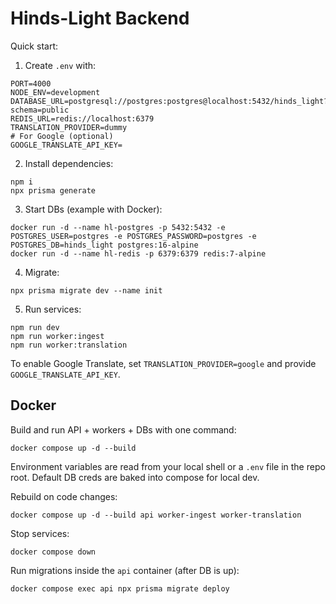 # Hinds-Light Backend

Quick start:

1. Create `.env` with:

```
PORT=4000
NODE_ENV=development
DATABASE_URL=postgresql://postgres:postgres@localhost:5432/hinds_light?schema=public
REDIS_URL=redis://localhost:6379
TRANSLATION_PROVIDER=dummy
# For Google (optional)
GOOGLE_TRANSLATE_API_KEY=
```

2. Install dependencies:

```
npm i
npx prisma generate
```

3. Start DBs (example with Docker):

```
docker run -d --name hl-postgres -p 5432:5432 -e POSTGRES_USER=postgres -e POSTGRES_PASSWORD=postgres -e POSTGRES_DB=hinds_light postgres:16-alpine
docker run -d --name hl-redis -p 6379:6379 redis:7-alpine
```

4. Migrate:

```
npx prisma migrate dev --name init
```

5. Run services:

```
npm run dev
npm run worker:ingest
npm run worker:translation
```

To enable Google Translate, set `TRANSLATION_PROVIDER=google` and provide `GOOGLE_TRANSLATE_API_KEY`.

## Docker

Build and run API + workers + DBs with one command:

```
docker compose up -d --build
```

Environment variables are read from your local shell or a `.env` file in the repo root. Default DB creds are baked into compose for local dev.

Rebuild on code changes:

```
docker compose up -d --build api worker-ingest worker-translation
```

Stop services:

```
docker compose down
```

Run migrations inside the `api` container (after DB is up):

```
docker compose exec api npx prisma migrate deploy
```


